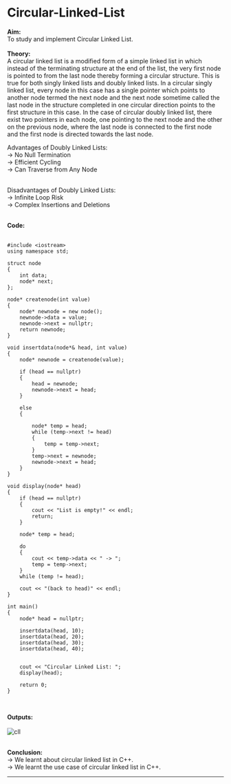 # Circular-Linked-List

**Aim:** <br>
To study and implement Circular Linked List. <br>
<br>
**Theory:** <br>
A circular linked list is a modified form of a simple linked list in which instead of the terminating structure at the end of the list, the very first node is pointed to from the last node thereby forming a circular structure. This is true for both singly linked lists and doubly linked lists. In a circular singly linked list, every node in this case has a single pointer which points to another node termed the next node and the next node sometime called the last node in the structure completed in one circular direction points to the first structure in this case. In the case of circular doubly linked list, there exist two pointers in each node, one pointing to the next node and the other on the previous node, where the last node is connected to the first node and the first node is directed towards the last node.<br>

Advantages of Doubly Linked Lists: <br>
&#8594; No Null Termination <br>
&#8594; Efficient Cycling <br>
&#8594; Can Traverse from Any Node <br>
<br>

Disadvantages of Doubly Linked Lists: <br>
&#8594; Infinite Loop Risk <br>
&#8594; Complex Insertions and Deletions <br>
<br>

**Code:** <br>
<br>

```
#include <iostream>
using namespace std;

struct node 
{
    int data;     
    node* next;  
};

node* createnode(int value) 
{
    node* newnode = new node(); 
    newnode->data = value;      
    newnode->next = nullptr;    
    return newnode;
}

void insertdata(node*& head, int value) 
{
    node* newnode = createnode(value);

    if (head == nullptr) 
    {
        head = newnode;
        newnode->next = head; 
    } 
    
    else 
    {
        
        node* temp = head;
        while (temp->next != head) 
        {
            temp = temp->next;
        }
        temp->next = newnode;
        newnode->next = head;
    }
}

void display(node* head) 
{
    if (head == nullptr) 
    {
        cout << "List is empty!" << endl;
        return;
    }

    node* temp = head;

    do 
    {
        cout << temp->data << " -> ";
        temp = temp->next;
    } 
    while (temp != head);

    cout << "(back to head)" << endl;
}

int main() 
{
    node* head = nullptr;

    insertdata(head, 10);
    insertdata(head, 20);
    insertdata(head, 30);
    insertdata(head, 40);

    
    cout << "Circular Linked List: ";
    display(head);

    return 0;
}

```
<br>


**Outputs:**  <br>
<br>
![cll](https://github.com/user-attachments/assets/6a6d4b31-3dcd-4386-9db4-c89de873b622)
<br>
<br>

**Conclusion:** <br>
&#8594; We learnt about circular linked list in C++. <br>
&#8594; We learnt the use case of circular linked list in C++. <br>
*******
<br>
